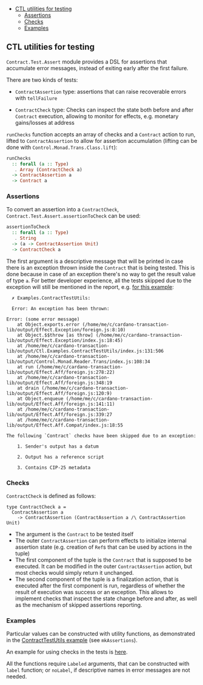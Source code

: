 <!-- START doctoc generated TOC please keep comment here to allow auto update -->
<!-- DON'T EDIT THIS SECTION, INSTEAD RE-RUN doctoc TO UPDATE -->

- [CTL utilities for testing](#ctl-utilities-for-testing)
  - [Assertions](#assertions)
  - [Checks](#checks)
  - [Examples](#examples)

<!-- END doctoc generated TOC please keep comment here to allow auto update -->

## CTL utilities for testing

`Contract.Test.Assert` module provides a DSL for assertions that accumulate error messages, instead of exiting early after the first failure.

There are two kinds of tests:

- `ContractAssertion` type: assertions that can raise recoverable errors with `tellFailure`

- `ContractCheck` type: Checks can inspect the state both before and after `Contract` execution, allowing to monitor for effects, e.g. monetary gains/losses at address

`runChecks` function accepts an array of checks and a `Contract` action to run, lifted to `ContractAssertion` to allow for assertion accumulation (lifting can be done with `Control.Monad.Trans.Class.lift`):

```purescript
runChecks
  :: forall (a :: Type)
   . Array (ContractCheck a)
  -> ContractAssertion a
  -> Contract a
```

### Assertions

To convert an assertion into a `ContractCheck`, `Contract.Test.Assert.assertionToCheck` can be used:

```purescript
assertionToCheck
  :: forall (a :: Type)
   . String
  -> (a -> ContractAssertion Unit)
  -> ContractCheck a
```

The first argument is a descriptive message that will be printed in case there is an exception thrown inside the `Contract` that is being tested. This is done because in case of an exception there's no way to get the result value of type `a`. For better developer experience, all the tests skipped due to the exception will still be mentioned in the report, e.g. [for this example](../examples/ContractTestUtils.purs):

```
  ✗ Examples.ContractTestUtils:

  Error: An exception has been thrown:

Error: (some error message)
    at Object.exports.error (/home/me/c/cardano-transaction-lib/output/Effect.Exception/foreign.js:8:10)
    at Object.$$throw [as throw] (/home/me/c/cardano-transaction-lib/output/Effect.Exception/index.js:18:45)
    at /home/me/c/cardano-transaction-lib/output/Ctl.Examples.ContractTestUtils/index.js:131:506
    at /home/me/c/cardano-transaction-lib/output/Control.Monad.Reader.Trans/index.js:108:34
    at run (/home/me/c/cardano-transaction-lib/output/Effect.Aff/foreign.js:278:22)
    at /home/me/c/cardano-transaction-lib/output/Effect.Aff/foreign.js:348:19
    at drain (/home/me/c/cardano-transaction-lib/output/Effect.Aff/foreign.js:120:9)
    at Object.enqueue (/home/me/c/cardano-transaction-lib/output/Effect.Aff/foreign.js:141:11)
    at /home/me/c/cardano-transaction-lib/output/Effect.Aff/foreign.js:339:27
    at /home/me/c/cardano-transaction-lib/output/Effect.Aff.Compat/index.js:18:55

The following `Contract` checks have been skipped due to an exception:

    1. Sender's output has a datum

    2. Output has a reference script

    3. Contains CIP-25 metadata
```

### Checks

`ContractCheck` is defined as follows:

```
type ContractCheck a =
  ContractAssertion a
    -> ContractAssertion (ContractAssertion a /\ ContractAssertion Unit)
```

- The argument is the `Contract` to be tested itself
- The outer `ContractAssertion` can perform effects to initialize internal assertion state (e.g. creation of `Ref`s that can be used by actions in the tuple)
- The first component of the tuple is the `Contract` that is supposed to be executed. It can be modified in the outer `ContractAssertion` action, but most checks would simply return it unchanged.
- The second component of the tuple is a finalization action, that is executed after the first component is run, regardless of whether the result of execution was success or an exception. This allows to implement checks that inspect the state change before and after, as well as the mechanism of skipped assertions reporting.

### Examples

Particular values can be constructed with utility functions, as demonstrated in the [ContractTestUtils example](../examples/ContractTestUtils.purs) (see `mkAssertions`).

An example for using checks in the tests is [here](../test/Testnet/Contract/Assert.purs).

All the functions require `Labeled` arguments, that can be constructed with `label` function; or `noLabel`, if descriptive names in error messages are not needed.
